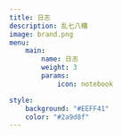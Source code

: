 ```yaml
---
title: 日志
description: 乱七八糟
image: brand.png
menu:
    main:
        name: 日志
        weight: 3
        params:
            icon: notebook

style:
    background: "#EEFF41"
    color: "#2a9d8f"
---
```


